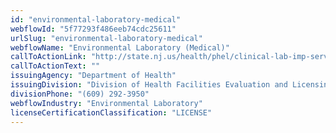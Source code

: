 ```yaml
---
id: "environmental-laboratory-medical"
webflowId: "5f77293f486eeb74cdc25611"
urlSlug: "environmental-laboratory-medical"
webflowName: "Environmental Laboratory (Medical)"
callToActionLink: "http://state.nj.us/health/phel/clinical-lab-imp-services/index.shtml"
callToActionText: ""
issuingAgency: "Department of Health"
issuingDivision: "Division of Health Facilities Evaluation and Licensing, Clinical Laboratory Improvement Service"
divisionPhone: "(609) 292-3950"
webflowIndustry: "Environmental Laboratory"
licenseCertificationClassification: "LICENSE"
---
```

